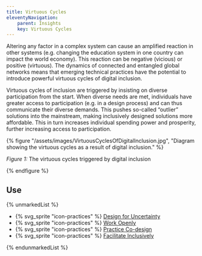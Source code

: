 ```yaml
---
title: Virtuous Cycles
eleventyNavigation:
    parent: Insights
    key: Virtuous Cycles
---
```


Altering any factor in a complex system can cause an amplified reaction in other systems (e.g. changing the education
system in one country can impact the world economy). This reaction can be negative (vicious) or positive (virtuous). The
dynamics of connected and entangled global networks means that emerging technical practices have the potential to
introduce powerful virtuous cycles of digital inclusion.

Virtuous cycles of inclusion are triggered by insisting on diverse participation from the start. When diverse needs are
met, individuals have greater access to participation (e.g. in a design process) and can thus communicate their diverse
demands. This pushes so-called “outlier” solutions into the mainstream, making inclusively designed solutions more
affordable. This in turn increases individual spending power and prosperity, further increasing access to participation.

{% figure "/assets/images/VirtuousCyclesOfDigitalInclusion.jpg",
"Diagram showing the virtuous cycles as a result of digital inclusion." %}

*Figure 1:* The virtuous cycles triggered by digital inclusion

{% endfigure %}

## Use

{% unmarkedList %}

* {% svg_sprite "icon-practices" %} [Design for Uncertainty](../../practices/design-for-uncertainty/)
* {% svg_sprite "icon-practices" %} [Work Openly](../../practices/work-openly/)
* {% svg_sprite "icon-practices" %} [Practice Co-design](../../practices/practice-co-design/)
* {% svg_sprite "icon-practices" %} [Facilitate Inclusively](../../practices/facilitate-inclusively/)

{% endunmarkedList %}
